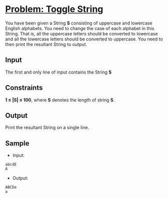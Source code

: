 # [Problem: Toggle String](https://my.newtonschool.co/playground/code/5vpc4kf9wypk)

You have been given a String **S** consisting of uppercase and lowercase English alphabets. You need to change the case of each alphabet in this String. That is, all the uppercase letters should be converted to lowercase and all the lowercase letters should be converted to uppercase. You need to then print the resultant String to output.

## Input

The first and only line of input contains the String **S**

## Constraints

**1 ≤ |S| ≤ 100**, where **S** denotes the length of string **S**.

## Output

Print the resultant String on a single line.

## Sample

- Input:
```
abcdE
A
```

- Output:
```
ABCDe
a
```
